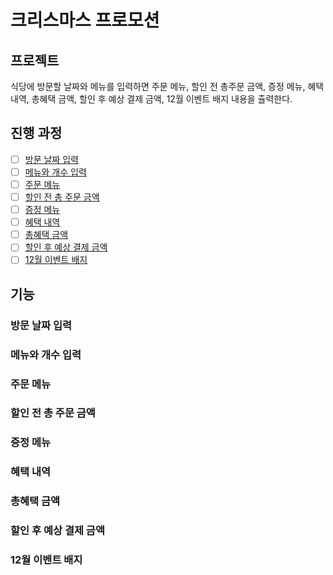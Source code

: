 # 크리스마스 프로모션

## 프로젝트

식당에 방문할 날짜와 메뉴를 입력하면
주문 메뉴, 할인 전 총주문 금액, 증정 메뉴, 혜택 내역,
총혜택 금액, 할인 후 예상 결제 금액, 12월 이벤트 배지
내용을 츌력한다.

## 진행 과정

- [ ] [방문 날짜 입력](#방문-날짜-입력)
- [ ] [메뉴와 개수 입력](#메뉴와-개수-입력)
- [ ] [주문 메뉴](#주문-메뉴)
- [ ] [할인 전 총 주문 금액](#할인-전-총-주문-금액)
- [ ] [증정 메뉴](#증정-메뉴)
- [ ] [혜택 내역](#혜택-내역)
- [ ] [총혜택 금액](#총혜택-금액)
- [ ] [할인 후 예상 결제 금액](#할인-후-예상-결제-금액)
- [ ] [12월 이벤트 배지](#12월-이벤트-배지)

## 기능

### 방문 날짜 입력

### 메뉴와 개수 입력

### 주문 메뉴

### 할인 전 총 주문 금액

### 증정 메뉴

### 혜택 내역

### 총혜택 금액

### 할인 후 예상 결제 금액

### 12월 이벤트 배지
